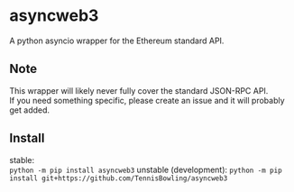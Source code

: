 # asyncweb3
A python asyncio wrapper for the Ethereum standard API.

## Note
This wrapper will likely never fully cover the standard JSON-RPC API.  
If you need something specific, please create an issue and it will probably get added.  

## Install
stable:  
`python -m pip install asyncweb3`
unstable (development):
`python -m pip install git+https://github.com/TennisBowling/asyncweb3`

